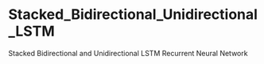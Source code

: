 # Stacked_Bidirectional_Unidirectional_LSTM
Stacked Bidirectional and Unidirectional LSTM Recurrent Neural Network 
